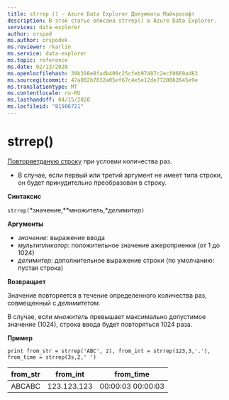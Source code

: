 ```yaml
---
title: strrep () - Azure Data Explorer Документы Майкрософт
description: В этой статье описана strrep() в Azure Data Explorer.
services: data-explorer
author: orspod
ms.author: orspodek
ms.reviewer: rkarlin
ms.service: data-explorer
ms.topic: reference
ms.date: 02/13/2020
ms.openlocfilehash: 39b398e8fadb400c25cfeb97487c2ecf0669ad83
ms.sourcegitcommit: 47a002b7032a05ef67c4e5e12de7720062645e9e
ms.translationtype: MT
ms.contentlocale: ru-RU
ms.lasthandoff: 04/15/2020
ms.locfileid: "81506721"
---
```

# <a name="strrep"></a>strrep()

[Повторяетданую строку](./scalar-data-types/string.md) при условии количества раз.

* В случае, если первый или третий аргумент не имеет типа строки, он будет принудительно преобразован в строку.

**Синтаксис**

`strrep(`*значение,**множитель,**делимитер*`)`

**Аргументы**

* *значение:* выражение ввода
* *мультипликатор*: положительное значение ажероприенки (от 1 до 1024)
* *делимитер*: дополнительное выражение строки (по умолчанию: пустая строка)

**Возвращает**

Значение повторяется в течение определенного количества раз, совмещенный с *делимитетом.*

В случае, если *множитель* превышает максимально допустимое значение (1024), строка ввода будет повторяться 1024 раза.
 
**Пример**

```kusto
print from_str = strrep('ABC', 2), from_int = strrep(123,3,'.'), from_time = strrep(3s,2,' ')
```

|from_str|from_int|from_time|
|---|---|---|
|ABCABC|123.123.123|00:00:03 00:00:03|